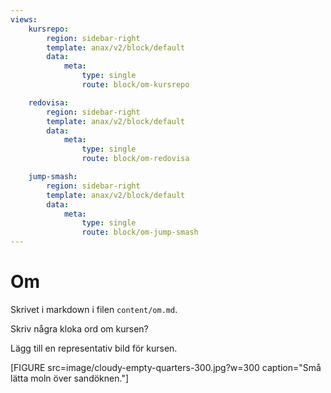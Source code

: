 ```yaml
---
views:
    kursrepo:
        region: sidebar-right
        template: anax/v2/block/default
        data:
            meta:
                type: single
                route: block/om-kursrepo

    redovisa:
        region: sidebar-right
        template: anax/v2/block/default
        data:
            meta:
                type: single
                route: block/om-redovisa

    jump-smash:
        region: sidebar-right
        template: anax/v2/block/default
        data:
            meta:
                type: single
                route: block/om-jump-smash
---
```

Om
=========================

Skrivet i markdown i filen `content/om.md`.

Skriv några kloka ord om kursen?

Lägg till en representativ bild för kursen.

[FIGURE src=image/cloudy-empty-quarters-300.jpg?w=300 caption="Små lätta moln över sandöknen."]
